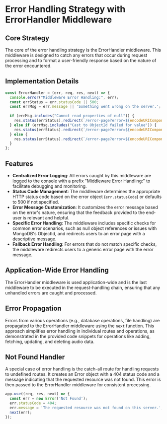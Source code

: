 # Error Handling Strategy with ErrorHandler Middleware

## Core Strategy

The core of the error handling strategy is the ErrorHandler middleware. This middleware is designed to catch any errors that occur during request processing and to format a user-friendly response based on the nature of the error encountered.

## Implementation Details

```javascript
const ErrorHandler = (err, req, res, next) => {
  console.error("Middleware Error Handling:", err);
  const errStatus = err.statusCode || 500;
  const errMsg = err.message || 'Something went wrong on the server.';
  
  if (errMsg.includes("Cannot read properties of null")) {
    res.status(errStatus).redirect(`/error-page?error=${encodeURIComponent('Transcript not found')}`);
  } else if (errMsg.includes("Cast to ObjectId failed for value")) {
    res.status(errStatus).redirect(`/error-page?error=${encodeURIComponent('Transcript not found, invalid Id')}`);
  } else {
    res.status(errStatus).redirect(`/error-page?error=${encodeURIComponent(errMsg)}`);
  }
};
```

## Features

- **Centralized Error Logging**: All errors caught by this middleware are logged to the console with a prefix "Middleware Error Handling:" to facilitate debugging and monitoring.
- **Status Code Management**: The middleware determines the appropriate HTTP status code based on the error object (`err.statusCode`) or defaults to 500 if not specified.
- **Error Message Customization**: It customizes the error message based on the error's nature, ensuring that the feedback provided to the end-user is relevant and helpful.
- **Specific Error Handling**: The middleware includes specific checks for common error scenarios, such as null object references or issues with MongoDB's ObjectId, and redirects users to an error page with a descriptive message.
- **Fallback Error Handling**: For errors that do not match specific checks, the middleware redirects users to a generic error page with the error message.

## Application-Wide Error Handling

The ErrorHandler middleware is used application-wide and is the last middleware to be executed in the request-handling chain, ensuring that any unhandled errors are caught and processed.

## Error Propagation

Errors from various operations (e.g., database operations, file handling) are propagated to the ErrorHandler middleware using the `next` function. This approach simplifies error handling in individual routes and operations, as demonstrated in the provided code snippets for operations like adding, fetching, updating, and deleting audio data.

## Not Found Handler

A special case of error handling is the catch-all route for handling requests to undefined routes. It creates an Error object with a 404 status code and a message indicating that the requested resource was not found. This error is then passed to the ErrorHandler middleware for consistent processing.

```javascript
app.use((req, res, next) => {
  const err = new Error('Not Found');
  err.statusCode = 404;
  err.message = 'The requested resource was not found on this server.';
  next(err);
});
```
